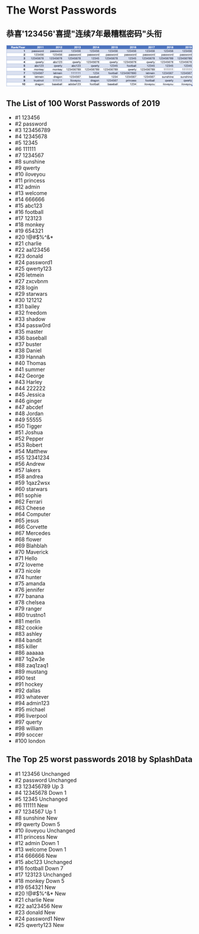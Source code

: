 # The Worst Passwords

## 恭喜'123456'喜提"连续7年最糟糕密码"头衔
![近9年趋势](https://github.com/shawntns/top-100-worst-passwords/blob/master/trends.png)

## The List of 100 Worst Passwords of 2019

- #1 123456
- #2 password
- #3 123456789
- #4 12345678
- #5 12345
- #6 111111
- #7 1234567
- #8 sunshine
- #9 qwerty
- #10 iloveyou
- #11 princess
- #12 admin
- #13 welcome
- #14 666666
- #15 abc123
- #16 football
- #17 123123
- #18 monkey
- #19 654321
- #20 !@#$%^&*
- #21 charlie
- #22 aa123456
- #23 donald
- #24 password1
- #25 qwerty123
- #26 letmein
- #27 zxcvbnm
- #28 login
- #29 starwars
- #30 121212
- #31 bailey
- #32 freedom
- #33 shadow
- #34 passw0rd
- #35 master
- #36 baseball
- #37 buster
- #38 Daniel
- #39 Hannah
- #40 Thomas
- #41 summer
- #42 George
- #43 Harley
- #44 222222
- #45 Jessica
- #46 ginger
- #47 abcdef
- #48 Jordan
- #49 55555
- #50 Tigger
- #51 Joshua
- #52 Pepper
- #53 Robert
- #54 Matthew
- #55 12341234
- #56 Andrew
- #57 lakers
- #58 andrea
- #59 1qaz2wsx
- #60 starwars
- #61 sophie
- #62 Ferrari
- #63 Cheese
- #64 Computer
- #65 jesus
- #66 Corvette
- #67 Mercedes
- #68 flower
- #69 Blahblah
- #70 Maverick
- #71 Hello
- #72 loveme
- #73 nicole
- #74 hunter
- #75 amanda
- #76 jennifer
- #77 banana
- #78 chelsea
- #79 ranger
- #80 trustno1
- #81 merlin
- #82 cookie
- #83 ashley
- #84 bandit
- #85 killer
- #86 aaaaaa
- #87 1q2w3e
- #88 zaq1zaq1
- #89 mustang
- #90 test
- #91 hockey
- #92 dallas
- #93 whatever
- #94 admin123
- #95 michael
- #96 liverpool
- #97 querty
- #98 william
- #99 soccer
- #100 london

## The Top 25 worst passwords 2018 by SplashData

- #1 123456 Unchanged
- #2 password Unchanged
- #3 123456789 Up 3
- #4 12345678 Down 1
- #5 12345 Unchanged
- #6 111111 New
- #7 1234567 Up 1
- #8 sunshine New
- #9 qwerty Down 5
- #10 iloveyou Unchanged
- #11 princess New
- #12 admin Down 1
- #13 welcome Down 1
- #14 666666 New
- #15 abc123 Unchanged
- #16 football Down 7
- #17 123123 Unchanged
- #18 monkey Down 5
- #19 654321 New
- #20 !@#$%^&amp;* New
- #21 charlie New
- #22 aa123456 New
- #23 donald New
- #24 password1 New
- #25 qwerty123 New
